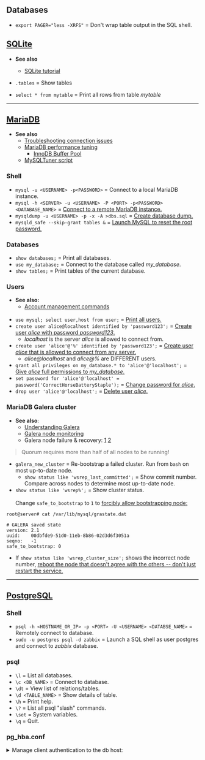 ## Databases

- `export PAGER="less -XRFS"` = Don't wrap table output in the SQL shell.

## [SQLite](https://www.sqlite.org/index.html)

- **See also**
  - [SQLite tutorial](https://www.sqlitetutorial.net/)

- `.tables` = Show tables
- `select * from mytable` = Print all rows from table *mytable*

---
## [MariaDB](https://mariadb.com/kb/en/training-tutorials/)

- **See also**
  - [Troubleshooting connection issues](https://mariadb.com/kb/en/troubleshooting-connection-issues/)
  - [MariaDB performance tuning](https://mariadb.com/kb/en/server-system-variables/)
    - [InnoDB Buffer Pool](https://mariadb.com/kb/en/innodb-buffer-pool/)
  - [MySQLTuner script](https://github.com/major/MySQLTuner-perl)

### Shell

- `mysql -u <USERNAME> -p<PASSWORD>` = Connect to a local MariaDB instance.
- `mysql -h <SERVER> -u <USERNAME> -P <PORT> -p<PASSWORD> <DATABASE_NAME>` = [Connect to a remote MariaDB instance.](https://mariadb.com/kb/en/connecting-to-mariadb/)
- `mysqldump -u <USERNAME> -p -x -A >dbs.sql` = [Create database dump.](https://mariadb.com/kb/en/making-backups-with-mysqldump/#backing-up-everything)
- `mysqld_safe --skip-grant tables &` = [Launch MySQL to reset the root password.](https://www.digitalocean.com/community/tutorials/how-to-reset-your-mysql-or-mariadb-root-password)

### Databases

- `show databases;` = Print all databases.
- `use my_database;` = Connect to the database called *my_database*.
- `show tables;` = Print tables of the current database.

### Users

- **See also:**
  - [Account management commands](https://mariadb.com/kb/en/account-management-sql-commands/)
<br><br>
- `use mysql; select user,host from user;` = [Print all users.](https://www.mysqltutorial.org/mysql-show-users/)
- `create user alice@localhost identified by 'password123';` = [Create user *alice* with password *password123*.](https://mariadb.com/kb/en/create-user/)
  - *localhost* is the server *alice* is allowed to connect from.
- `create user 'alice'@'%' identified by 'password123';` = [Create user *alice* that is allowed to connect from any server.](https://mariadb.com/kb/en/configuring-mariadb-for-remote-client-access/#granting-user-connections-from-remote-hosts)
  - *alice@localhost* and *alice@%* are DIFFERENT users.
- `grant all privileges on my_database.* to 'alice'@'localhost';` = [Give *alice* full permissions to *my_database*.](https://chartio.com/resources/tutorials/how-to-grant-all-privileges-on-a-database-in-mysql/)
- `set password for 'alice'@'localhost' = password('CorrectHorseBatteryStaple');` = [Change password for *alice*.](https://mariadb.com/kb/en/set-password/)
- `drop user 'alice'@'localhost';` = [Delete user *alice*.](https://mariadb.com/kb/en/drop-user/)

### MariaDB Galera cluster

- **See also**:
  - [Understanding Galera](https://mariadb.com/docs/multi-node/galera-cluster/understand-mariadb-galera-cluster)
  - [Galera node monitoring](https://galeracluster.com/library/training/tutorials/galera-monitoring.html)
  - Galera node failure & recovery: [1](https://www.symmcom.com/docs/how-tos/databases/how-to-recover-mariadb-galera-cluster-after-partial-or-full-crash) [2](https://galeracluster.com/library/documentation/recovery.html)

> Quorum requires more than half of all nodes to be running!

- `galera_new_cluster` =  Re-bootstrap a failed cluster. Run from `bash` on most up-to-date node.
  - `show status like 'wsrep_last_committed';` = Show commit number. Compare across nodes to determine most up-to-date node.
- `show status like 'wsrep%';` = Show cluster status.
<br><br>
Change `safe_to_bootstrap` to `1` to [forcibly allow bootstrapping node:](https://www.symmcom.com/docs/how-tos/databases/how-to-recover-mariadb-galera-cluster-after-partial-or-full-crash)
```
root@server# cat /var/lib/mysql/grastate.dat

# GALERA saved state
version: 2.1
uuid:    00dbfde9-51d0-11eb-8b86-02d3d6f3051a
seqno:   -1
safe_to_bootstrap: 0
```
- If `show status like 'wsrep_cluster_size';` shows the incorrect node number, [reboot the node that doesn't agree with the others -- don't just restart the service.](https://www.symmcom.com/docs/how-tos/databases/how-to-recover-mariadb-galera-cluster-after-partial-or-full-crash)

---
## [PostgreSQL](https://www.postgresql.org/docs/)

### Shell

- `psql -h <HOSTNAME_OR_IP> -p <PORT> -U <USERNAME> <DATABSE_NAME>` = Remotely connect to database.
- `sudo -u postgres psql -d zabbix` = Launch a SQL shell as user postgres and connect to *zabbix* database.

### psql

- `\l`              = List all databases.
- `\c <DB_NAME>`    = Connect to database.
- `\dt`             = View list of relations/tables.
- `\d <TABLE_NAME>` = Show details of table.
- `\h`              = Print help.
- `\?`              = List all psql "slash" commands.
- `\set`            = System variables.
- `\q`              = Quit.

### pg_hba.conf

<details>
<summary>Manage client authentication to the db host:</summary>

```
# Allow any user on the local system to connect to any database with
# any database user name using Unix-domain sockets (the default for local
# connections).
#
# TYPE  DATABASE        USER            ADDRESS                 METHOD
local   all             all                                     trust

# The same using local loopback TCP/IP connections.
#
# TYPE  DATABASE        USER            ADDRESS                 METHOD
host    all             all             127.0.0.1/32            trust

# The same as the previous line, but using a separate netmask column
#
# TYPE  DATABASE        USER            IP-ADDRESS      IP-MASK             METHOD
host    all             all             127.0.0.1       255.255.255.255     trust

# The same over IPv6.
#
# TYPE  DATABASE        USER            ADDRESS                 METHOD
host    all             all             ::1/128                 trust

# The same using a host name (would typically cover both IPv4 and IPv6).
#
# TYPE  DATABASE        USER            ADDRESS                 METHOD
host    all             all             localhost               trust

# Allow any user from any host with IP address 192.168.93.x to connect
# to database "postgres" as the same user name that ident reports for
# the connection (typically the operating system user name).
#
# TYPE  DATABASE        USER            ADDRESS                 METHOD
host    postgres        all             192.168.93.0/24         ident

# Allow any user from host 192.168.12.10 to connect to database
# "postgres" if the user's password is correctly supplied.
#
# TYPE  DATABASE        USER            ADDRESS                 METHOD
host    postgres        all             192.168.12.10/32        md5

# Allow any user from hosts in the example.com domain to connect to
# any database if the user's password is correctly supplied.
#
# TYPE  DATABASE        USER            ADDRESS                 METHOD
host    all             all             .example.com            md5

# In the absence of preceding "host" lines, these two lines will
# reject all connections from 192.168.54.1 (since that entry will be
# matched first), but allow Kerberos 5 connections from anywhere else
# on the Internet.  The zero mask causes no bits of the host IP
# address to be considered, so it matches any host.
#
# TYPE  DATABASE        USER            ADDRESS                 METHOD
host    all             all             192.168.54.1/32         reject
host    all             all             0.0.0.0/0               krb5

# Allow users from 192.168.x.x hosts to connect to any database, if
# they pass the ident check.  If, for example, ident says the user is
# "bryanh" and he requests to connect as PostgreSQL user "guest1", the
# connection is allowed if there is an entry in pg_ident.conf for map
# "omicron" that says "bryanh" is allowed to connect as "guest1".
#
# TYPE  DATABASE        USER            ADDRESS                 METHOD
host    all             all             192.168.0.0/16          ident map=omicron.

# If these are the only three lines for local connections, they will
# allow local users to connect only to their own databases (databases
# with the same name as their database user name) except for administrators
# and members of role "support", who can connect to all databases.  The file
# $PGDATA/admins contains a list of names of administrators.  Passwords
# are required in all cases.
#
# TYPE  DATABASE        USER            ADDRESS                 METHOD
local   sameuser        all                                     md5
local   all             @admins                                 md5
local   all             +support                                md5

# The last two lines above can be combined into a single line:
local   all             @admins,+support                        md5

# The database column can also use lists and file names:
local   db1,db2,@demodbs  all                                   md5
```
</details>
